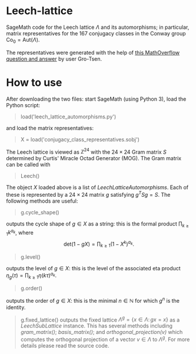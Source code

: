 # Leech-lattice

SageMath code for the Leech lattice $\Lambda$ and its automorphisms; in particular, matrix representatives for the 167 conjugacy classes in the Conway group $\mathrm{Co}_0 = \mathrm{Aut}(\Lambda)$.

The representatives were generated with the help of [this MathOverflow question and answer](https://mathoverflow.net/questions/338095/where-or-how-can-i-find-matrix-representatives-of-the-conjugacy-classes-of-conwa) by user Gro-Tsen.

# How to use

After downloading the two files:
start SageMath (using Python 3), load the Python script:
> load('leech_lattice_automorphisms.py')

and load the matrix representatives:
> X = load('conjugacy_class_representatives.sobj')

The Leech lattice is viewed as $\mathbb{Z}^{24}$ with the $24 \times 24$ Gram matrix $S$ determined by Curtis' Miracle Octad Generator (MOG). The Gram matrix can be called with
>Leech()

The object $X$ loaded above is a list of *LeechLatticeAutomorphisms*. Each of these is represented by a $24\times 24$ matrix $g$ satisfying $g^T S g = S$. The following methods are useful:
> g.cycle_shape()

outputs the cycle shape of $g \in X$ as a string: this is the formal product $\prod_{k \ge 1} k^{a_k}$, where $$\mathrm{det}(1 - gX) = \prod_{k \ge 1} (1 - X^k)^{a_k}.$$
> g.level()

outputs the level of $g \in X$: this is the level of the associated eta product $\eta_g(\tau) = \prod_{k \ge 1} \eta(k \tau)^{a_k}.$
> g.order()

outputs the order of $g \in X$: this is the minimal $n \in \mathbb{N}$ for which $g^n$ is the identity.

> g.fixed_lattice()
outputs the fixed lattice $\Lambda^g = \{x \in \Lambda: \, gx = x\}$ as a *LeechSubLattice* instance. This has several methods including *gram_matrix()*; *basis_matrix()*; and *orthogonal_projection(v)* which computes the orthogonal projection of a vector $v \in \Lambda$ to $\Lambda^g$. For more details please read the source code.

